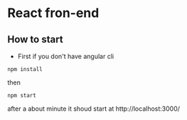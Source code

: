 # React fron-end

## How to start

* First if you don't have angular cli 

```
npm install
```
then
```
npm start
```
 after a about minute it shoud start at http://localhost:3000/
